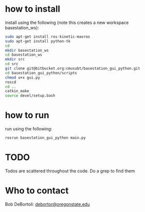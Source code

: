 # how to install
install using the following (note this creates a new workspace basestation_ws):
```bash
sudo apt-get install ros-kinetic-mavros
sudo apt-get install python-tk
cd
mkdir basestation_ws
cd basestation_ws
mkdir src
cd src
git clone git@bitbucket.org:cmusubt/basestation_gui_python.git
cd basestation_gui_python/scripts
chmod u+x gui.py
roscd
cd ..
catkin_make
source devel/setup.bash
```

# how to run
run using the following:
```bash
rosrun basestation_gui_python main.py
```


# TODO
Todos are scattered throughout the code. Do a grep to find them

# Who to contact
Bob DeBortoli: debortor@oregonstate.edu
